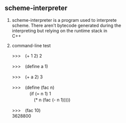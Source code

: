 scheme-interpreter
-----------------------------------------------------
1.  scheme-interpreter is a program used to interprete  
    scheme. There aren't bytecode generated during the  
    interpreting but relying on the runtime stack in  
    C++

2.  command-line test 
    
    \>\>\>　(+ 1 2) 
    2

    \>\>\>　(define a 1) 

    \>\>\>　(+ a 2) 
    3

    \>\>\>　(define (fac n)  
　　　　(if (= n 1) 1  
　　　　　(* n (fac (- n 1)))))  

    \>\>\>　(fac 10)  
    3628800
